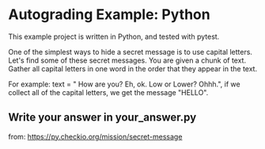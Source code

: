 # Autograding Example: Python
This example project is written in Python, and tested with pytest.

One of the simplest ways to hide a secret message is to use capital letters. Let's find some of these secret messages.
You are given a chunk of text. Gather all capital letters in one word in the order that they appear in the text.

For example: text = " How are you? Eh, ok. Low or Lower? Ohhh.", 
if we collect all of the capital letters, we get the message "HELLO".

## Write your answer in your_answer.py

from: https://py.checkio.org/mission/secret-message
